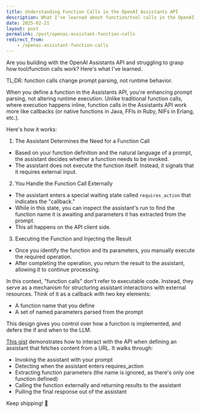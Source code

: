 ```yaml
---
title: Understanding Function Calls in the OpenAI Assistants API
description: What I've learned about function/tool calls in the OpenAI Assistants API
date: 2025-02-21
layout: post
permalink: /post/openai-assistant-function-calls
redirect_from:
    - /openai-assistant-function-calls
---
```

Are you building with the OpenAI Assistants API and struggling to grasp how tool/function calls work? Here's what I've learned.

TL;DR: function calls change prompt parsing, not runtime behavior.

When you define a function in the Assistants API, you're enhancing prompt parsing, not altering runtime execution. Unlike traditional function calls, where execution happens inline, function calls in the Assistants API work more like callbacks (or native functions in Java, FFIs in Ruby, NIFs in Erlang, etc.).

Here's how it works:

1. The Assistant Determines the Need for a Function Call
- Based on your function definition and the natural language of a prompt, the assistant decides whether a function needs to be invoked.
- The assistant does not execute the function itself. Instead, it signals that it requires external input.
2. You Handle the Function Call Externally
- The assistant enters a special waiting state called `requires_action` that indicates the "callback."
- While in this state, you can inspect the assistant's run to find the function name it is awaiting and parameters it has extracted from the prompt.
- This all happens on the API client side.
3. Executing the Function and Injecting the Result
- Once you identify the function and its parameters, you manually execute the required operation.
- After completing the operation, you return the result to the assistant, allowing it to continue processing.

In this context, "function calls" don't refer to executable code. Instead, they serve as a mechanism for structuring assistant interactions with external resources. Think of it as a callback with two key elements:
- A function name that you define
- A set of named parameters parsed from the prompt

This design gives you control over how a function is implemented, and defers the if and when to the LLM.

<a href="https://gist.github.com/mnadel/65b3de4888dc9355d7fbc5af36bbc13d">This gist</a> demonstrates how to interact with the API when defining an assistant that fetches content from a URL. It walks through:
- Invoking the assistant with your prompt
- Detecting when the assistant enters requires_action
- Extracting function parameters (the name is ignored, as there's only one function defined)
- Calling the function externally and returning results to the assistant
- Pulling the final response out of the assistant

Keep shipping! 🚀